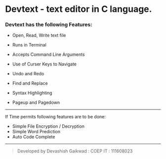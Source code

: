 # Devtext  - text editor in C language.



### Devtext has the following Features:

* Open, Read, Write text file

* Runs in Terminal

* Accepts Command Line Arguments

* Use of Curser Keys to Navigate 

* Undo and Redo

* Find and Replace

* Syntax Highlighting

* Pageup and Pagedown
_ _ _ _ _ _ _ _ _
If Time permits following features are to be done:
* Simple File Encryption / Decryption
* Simple Word Prediction 
* Auto Code Complete
_ _ _ _ _ _ _ _ _

>Developed by  Devashish Gaikwad : COEP IT : 111608023
